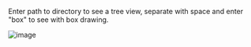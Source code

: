 Enter path to directory to see a tree view, separate with space and enter "box" to see with box drawing.


![image](https://github.com/EmailKolar/TreePrinter/assets/113354212/a933c050-d9f5-4670-8799-5782c607576a)
